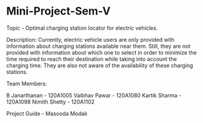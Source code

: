 ﻿# Mini-Project-Sem-V
 
 Topic - Optimal charging station locator for electric vehicles.
 
Description: 
Currently, electric vehicle users are only provided with information about charging stations available near them. Still, they are not provided with information about which one to select in order to minimize the time required to reach their destination while taking into account the charging time. They are also not aware of the availability of these charging stations.

 
 Team Members:
 
 B Janarthanan - 120A1005
 Vaibhav Pawar - 120A1080
 Kartik Sharma - 120A1098
 Nimith Shetty - 120A1102

 Project Guide - Masooda Modak
 
 
 

